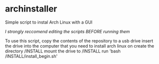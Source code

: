 # archinstaller
Simple script to instal Arch Linux with a GUI

*I strongly reccomend editing the scripts BEFORE running them*

To use this script, copy the contents of the repository to a usb drive
insert the drive into the computer that you need to install arch linux on
create the directory /INSTALL
mount the drive to /INSTALL
run 'bash /INSTALL/install_begin.sh'
